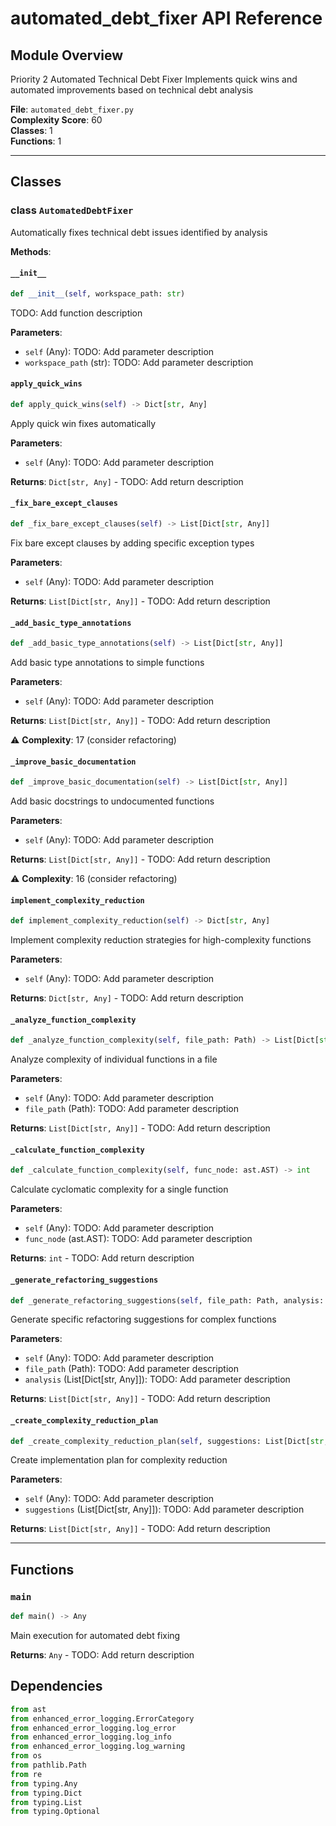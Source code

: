 # automated_debt_fixer API Reference

## Module Overview
Priority 2 Automated Technical Debt Fixer
Implements quick wins and automated improvements based on technical debt analysis

**File**: `automated_debt_fixer.py`  
**Complexity Score**: 60  
**Classes**: 1  
**Functions**: 1

---

## Classes

### class `AutomatedDebtFixer`

Automatically fixes technical debt issues identified by analysis

**Methods**:

#### `__init__`

```python
def __init__(self, workspace_path: str)
```

TODO: Add function description

**Parameters**:
- `self` (Any): TODO: Add parameter description
- `workspace_path` (str): TODO: Add parameter description

#### `apply_quick_wins`

```python
def apply_quick_wins(self) -> Dict[str, Any]
```

Apply quick win fixes automatically

**Parameters**:
- `self` (Any): TODO: Add parameter description

**Returns**: `Dict[str, Any]` - TODO: Add return description

#### `_fix_bare_except_clauses`

```python
def _fix_bare_except_clauses(self) -> List[Dict[str, Any]]
```

Fix bare except clauses by adding specific exception types

**Parameters**:
- `self` (Any): TODO: Add parameter description

**Returns**: `List[Dict[str, Any]]` - TODO: Add return description

#### `_add_basic_type_annotations`

```python
def _add_basic_type_annotations(self) -> List[Dict[str, Any]]
```

Add basic type annotations to simple functions

**Parameters**:
- `self` (Any): TODO: Add parameter description

**Returns**: `List[Dict[str, Any]]` - TODO: Add return description

⚠️ **Complexity**: 17 (consider refactoring)

#### `_improve_basic_documentation`

```python
def _improve_basic_documentation(self) -> List[Dict[str, Any]]
```

Add basic docstrings to undocumented functions

**Parameters**:
- `self` (Any): TODO: Add parameter description

**Returns**: `List[Dict[str, Any]]` - TODO: Add return description

⚠️ **Complexity**: 16 (consider refactoring)

#### `implement_complexity_reduction`

```python
def implement_complexity_reduction(self) -> Dict[str, Any]
```

Implement complexity reduction strategies for high-complexity functions

**Parameters**:
- `self` (Any): TODO: Add parameter description

**Returns**: `Dict[str, Any]` - TODO: Add return description

#### `_analyze_function_complexity`

```python
def _analyze_function_complexity(self, file_path: Path) -> List[Dict[str, Any]]
```

Analyze complexity of individual functions in a file

**Parameters**:
- `self` (Any): TODO: Add parameter description
- `file_path` (Path): TODO: Add parameter description

**Returns**: `List[Dict[str, Any]]` - TODO: Add return description

#### `_calculate_function_complexity`

```python
def _calculate_function_complexity(self, func_node: ast.AST) -> int
```

Calculate cyclomatic complexity for a single function

**Parameters**:
- `self` (Any): TODO: Add parameter description
- `func_node` (ast.AST): TODO: Add parameter description

**Returns**: `int` - TODO: Add return description

#### `_generate_refactoring_suggestions`

```python
def _generate_refactoring_suggestions(self, file_path: Path, analysis: List[Dict[str, Any]]) -> List[Dict[str, Any]]
```

Generate specific refactoring suggestions for complex functions

**Parameters**:
- `self` (Any): TODO: Add parameter description
- `file_path` (Path): TODO: Add parameter description
- `analysis` (List[Dict[str, Any]]): TODO: Add parameter description

**Returns**: `List[Dict[str, Any]]` - TODO: Add return description

#### `_create_complexity_reduction_plan`

```python
def _create_complexity_reduction_plan(self, suggestions: List[Dict[str, Any]]) -> List[Dict[str, Any]]
```

Create implementation plan for complexity reduction

**Parameters**:
- `self` (Any): TODO: Add parameter description
- `suggestions` (List[Dict[str, Any]]): TODO: Add parameter description

**Returns**: `List[Dict[str, Any]]` - TODO: Add return description

---

## Functions

### `main`

```python
def main() -> Any
```

Main execution for automated debt fixing

**Returns**: `Any` - TODO: Add return description

## Dependencies

```python
from ast
from enhanced_error_logging.ErrorCategory
from enhanced_error_logging.log_error
from enhanced_error_logging.log_info
from enhanced_error_logging.log_warning
from os
from pathlib.Path
from re
from typing.Any
from typing.Dict
from typing.List
from typing.Optional
```

